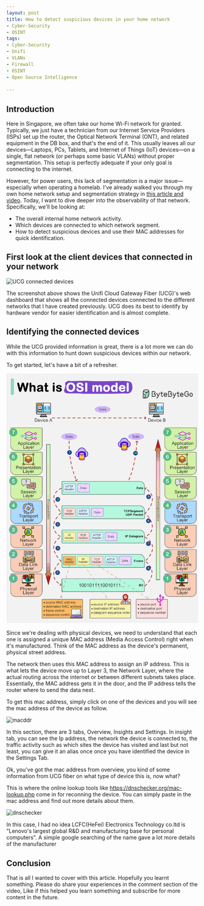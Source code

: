 ```yaml
---
layout: post
title: How to detect suspicious devices in your home network
- Cyber-Security
- OSINT
tags:
- Cyber-Security
- Unifi
- VLANs
- Firewall
- OSINT
- Open Source Intelligence

---
```


## Introduction

Here in Singapore, we often take our home Wi-Fi network for granted. Typically, we just have a technician from our Internet Service Providers (ISPs) set up the router, the Optical Network Terminal (ONT), and related equipment in the DB box, and that's the end of it. This usually leaves all our devices—Laptops, PCs, Tablets, and Internet of Things (IoT) devices—on a single, flat network (or perhaps some basic VLANs) without proper segmentation. This setup is perfectly adequate if your only goal is connecting to the internet.

However, for power users, this lack of segmentation is a major issue—especially when operating a homelab. I've already walked you through my own home network setup and segmentation strategy in [this article and video](https://greatsghomelab.github.io/posts/setting-up-secure-home-network-in-singapore/). Today, I want to dive deeper into the observability of that network. Specifically, we'll be looking at:

- The overall internal home network activity.
- Which devices are connected to which network segment.
- How to detect suspicious devices and use their MAC addresses for quick identification.

## First look at the client devices that connected in your network

![UCG connected devices](../assets/img/detectthreats/Screenshot%202025-10-06%20at%204.50.47 PM.png)

The screenshot above shows the Unifi Cloud Gateway Fiber (UCG)'s web dashboard that shows all the connected devices connected to the different networks that I have created previously. UCG does its best to identify by hardware vendor for easier identification and is almost complete.

## Identifying the connected devices

While the UCG provided information is great, there is a lot more we can do with this information to hunt down suspicious devices within our network.

To get started, let's have a bit of a refresher.

![tcpiposi](../assets/img/detectthreats/osianimated.gif)

Since we're dealing with physical devices, we need to understand that each one is assigned a unique MAC address (Media Access Control) right when it's manufactured. Think of the MAC address as the device's permanent, physical street address.

The network then uses this MAC address to assign an IP address. This is what lets the device move up to Layer 3, the Network Layer, where the actual routing across the internet or between different subnets takes place. Essentially, the MAC address gets it in the door, and the IP address tells the router where to send the data next.

To get this mac address, simply click on one of the devices and you will see the mac address of the device as follow.

![macddr](../assets/img/detectthreats/Screenshot%202025-10-06%20at%204.53.04 PM.png)

In this section, there are 3 tabs, Overview, Insights and Settings. In insight tab, you can see the Ip address, the network the device is connected to, the traffic activity such as which sites the device has visited and last but not least, you can give it an alias once once you have identified the device in the Settings Tab.

Ok, you've got the mac address from overview, you kind of some information from UCG fiber on what type of device this is, now what?

This is where the online lookup tools like https://dnschecker.org/mac-lookup.php come in for reconning the device. You can simply paste in the mac address and find out more details about them.

![dnschecker](../assets/img/detectthreats/Screenshot%202025-10-07%20at%201.51.24 PM.png)

In this case, I had no idea LCFC(HeFei) Electronics Technology co.ltd is "Lenovo's largest global R&D and manufacturing base for personal computers". A simple google searching of the name gave a lot more details of the manufacturer

## Conclusion

That is all I wanted to cover with this article. Hopefully you learnt something. Please do share your experiences in the comment section of the video, Like if this helped you learn something and subscribe for more content in the future.
